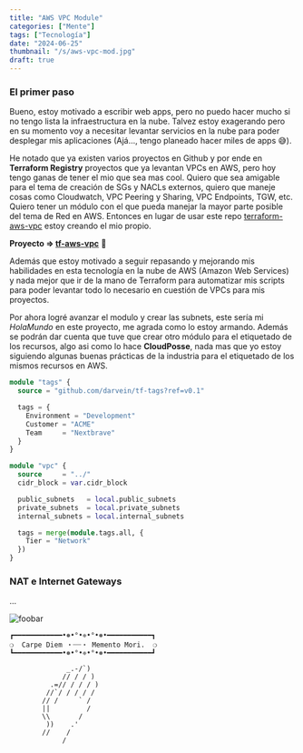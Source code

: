 ```yaml
---
title: "AWS VPC Module"
categories: ["Mente"]
tags: ["Tecnología"]
date: "2024-06-25"
thumbnail: "/s/aws-vpc-mod.jpg"
draft: true
---
```


### El primer paso
Bueno, estoy motivado a escribir web apps, pero no puedo hacer mucho si no tengo lista la infraestructura en la nube. Talvez estoy exagerando pero en su momento voy a necesitar levantar servicios en la nube para poder desplegar mis aplicaciones (Ajá..., tengo planeado hacer miles de apps 😅).

He notado que ya existen varios proyectos en Github y por ende en **Terraform Registry** proyectos que ya levantan VPCs en AWS, pero hoy tengo ganas de tener el mio que sea mas cool. Quiero que sea amigable para el tema de creación de SGs y NACLs externos, quiero que maneje cosas como Cloudwatch, VPC Peering y Sharing, VPC Endpoints, TGW, etc. Quiero tener un módulo con el que pueda manejar la mayor parte posible del tema de Red en AWS. Entonces en lugar de usar este repo [terraform-aws-vpc](https://github.com/terraform-aws-modules/terraform-aws-vpc) estoy creando el mio propio. 

**Proyecto => [tf-aws-vpc](https://github.com/darvein/tf-aws-vpc)** :see_no_evil:

Además que estoy motivado a seguir repasando y mejorando mis habilidades en esta tecnología en la nube de AWS (Amazon Web Services) y nada mejor que ir de la mano de Terraform para automatizar mis scripts para poder levantar todo lo necesario en cuestión de VPCs para mis proyectos.

Por ahora logré avanzar el modulo y crear las subnets, este sería mi *HolaMundo* en este proyecto, me agrada como lo estoy armando. Además se podrán dar cuenta que tuve que crear otro módulo para el etiquetado de los recursos, algo asi como lo hace **CloudPosse**, nada mas que yo estoy siguiendo algunas buenas prácticas de la industria para el etiquetado de los mismos recursos en AWS.


```terraform
module "tags" {
  source = "github.com/darvein/tf-tags?ref=v0.1"

  tags = {
    Environment = "Development"
    Customer = "ACME"
    Team     = "Nextbrave"
  }
}

module "vpc" {
  source     = "../"
  cidr_block = var.cidr_block

  public_subnets   = local.public_subnets
  private_subnets  = local.private_subnets
  internal_subnets = local.internal_subnets

  tags = merge(module.tags.all, {
    Tier = "Network"
  })
}
```

### NAT e Internet Gateways

...

![foobar](../../i/20240610_074059.jpg)


```text
┏━━━━━━━━━━━━•❅•°•❈•°•❅•━━━━━━━━━━━┓
❍  Carpe Diem ・┈┈・ Memento Mori.  ❍
┗━━━━━━━━━━━━•❅•°•❈•°•❅•━━━━━━━━━━━┛

              _.-/`)
             // / / )
          .=// / / / )
         //`/ / / / /
        // /     ` /
        ||         /
        \\       /
         ))    .'
        //    /
             /
```
